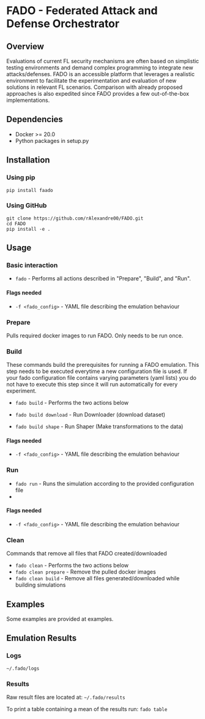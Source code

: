 # FADO - Federated Attack and Defense Orchestrator

## Overview

Evaluations of current FL security mechanisms are often based 
on simplistic testing environments and  demand complex programming
to integrate new attacks/defenses.
FADO is an accessible platform that leverages a realistic environment to
facilitate the experimentation and evaluation of new solutions in
relevant FL scenarios. Comparison  with already proposed approaches
is also expedited since FADO provides a few out-of-the-box implementations.

## Dependencies

- Docker >= 20.0
- Python packages in setup.py

## Installation

### Using pip

```
pip install faado
```

### Using GitHub

``` 
git clone https://github.com/rAlexandre00/FADO.git
cd FADO
pip install -e .
```

## Usage

### Basic interaction

- ```fado``` - Performs all actions described in "Prepare", "Build", and "Run".

#### Flags needed
- ```-f <fado_config>``` - YAML file describing the emulation behaviour

### Prepare

Pulls required docker images to run FADO. Only needs to be run once.

### Build

These commands build the prerequisites for running a FADO emulation.
This step needs to be executed everytime a new configuration file is used.
If your fado configuration file contains varying parameters (yaml lists) you do not
have to execute this step since it will run automatically for every experiment.

- ```fado build``` - Performs the two actions below

- ```fado build download``` - Run Downloader (download dataset)
- ```fado build shape``` - Run Shaper (Make transformations to the data)

#### Flags needed
- ```-f <fado_config>``` - YAML file describing the emulation behaviour

### Run

- ```fado run``` - Runs the simulation according to the provided configuration file
- 
#### Flags needed
- ```-f <fado_config>``` - YAML file describing the emulation behaviour

### Clean
Commands that remove all files that FADO created/downloaded

- ```fado clean``` - Performs the two actions below
- ```fado clean prepare``` - Remove the pulled docker images
- ```fado clean build``` - Remove all files generated/downloaded while building simulations

## Examples

Some examples are provided at examples.

## Emulation Results

### Logs
``` ~/.fado/logs ```

### Results

Raw result files are located at: ``` ~/.fado/results ```

To print a table containing a mean of the results run: ```fado table```


